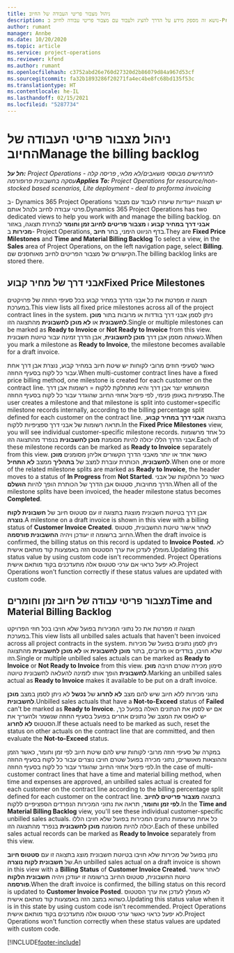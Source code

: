 ```yaml
---
title: ניהול מצבור פריטי העבודה של החיוב
description: נושא זה מספק מידע על הדרך להציג ולעבוד עם מצבור פריטי עבודה לחיוב ב-Project Operations.
author: rumant
manager: Annbe
ms.date: 10/20/2020
ms.topic: article
ms.service: project-operations
ms.reviewer: kfend
ms.author: rumant
ms.openlocfilehash: c3752abd26e760d27320d2b86079d84a967d53cf
ms.sourcegitcommit: fa32b1893286f20271fa4ec4be8fc68bd135f53c
ms.translationtype: HT
ms.contentlocale: he-IL
ms.lasthandoff: 02/15/2021
ms.locfileid: "5287734"
---
```

# <a name="manage-the-billing-backlog"></a><span data-ttu-id="3195a-103">ניהול מצבור פריטי העבודה של החיוב</span><span class="sxs-lookup"><span data-stu-id="3195a-103">Manage the billing backlog</span></span>

<span data-ttu-id="3195a-104">_**חל על:** Project Operations לתרחישים מבוססי משאבים/לא מלאי, פריסה קלה - עסקה בחשבונית פרופורמה_</span><span class="sxs-lookup"><span data-stu-id="3195a-104">_**Applies To:** Project Operations for resource/non-stocked based scenarios, Lite deployment - deal to proforma invoicing_</span></span>

<span data-ttu-id="3195a-105">ב- Dynamics 365 Project Operations יש תצוגות ייעודיות שיעזרו לעבוד עם מצבור פרטי עבודה לחיוב ולנהל אותם.</span><span class="sxs-lookup"><span data-stu-id="3195a-105">Dynamics 365 Project Operations has two dedicated views to help you work with and manage the billing backlog.</span></span> <span data-ttu-id="3195a-106">הם **אבני דרך במחיר קבוע** ו **מצבור פריטים לחיוב זמן וחומר** לבחירת תצוגה, באזור **מכירות** ב- Project Operations, בדף הניווט הימני, בחר **חיוב**.</span><span class="sxs-lookup"><span data-stu-id="3195a-106">They are **Fixed Price Milestones** and **Time and Material Billing Backlog** To select a view, in the **Sales** area of Project Operations, on the left navigation page, select **Billing**.</span></span> <span data-ttu-id="3195a-107">הקישורים של מצבור הפריטים לחיוב מאוחסנים שם.</span><span class="sxs-lookup"><span data-stu-id="3195a-107">The billing backlog links are stored there.</span></span>

## <a name="fixed-price-milestones"></a><span data-ttu-id="3195a-108">אבני דרך של מחיר קבוע</span><span class="sxs-lookup"><span data-stu-id="3195a-108">Fixed Price Milestones</span></span>

<span data-ttu-id="3195a-109">תצוגה זו מפרטת את כל אבני הדרך במחיר קבוע בכל סעיפי החוזה של פרויקטים במערכת.</span><span class="sxs-lookup"><span data-stu-id="3195a-109">This view lists all fixed price milestones across all of the project contract lines in the system.</span></span> <span data-ttu-id="3195a-110">ניתן לסמן אבני דרך בודדות או מרובות בתור **מוכן לחשבונית** או **לא מוכן לחשבונית** מהתצוגה הזו.</span><span class="sxs-lookup"><span data-stu-id="3195a-110">Single or multiple milestones can be marked as **Ready to Invoice** or **Not Ready to Invoice** from this view.</span></span> <span data-ttu-id="3195a-111">כשאתה מסמן אבן דרך **מוכן לחשבונית**, אבן הדרך זמינה עבור טיוטת חשבונית.</span><span class="sxs-lookup"><span data-stu-id="3195a-111">When you mark a milestone as **Ready to Invoice**, the milestone becomes available for a draft invoice.</span></span>

<span data-ttu-id="3195a-112">כאשר לסעיפי חוזים מרובי לקוחות יש שיטת חיוב במחיר קבוע, נוצרת אבן דרך אחת עבור כל לקוח בסעיף החוזה.</span><span class="sxs-lookup"><span data-stu-id="3195a-112">When multi-customer contract lines have a fixed price billing method, one milestone is created for each customer on the contract line.</span></span> <span data-ttu-id="3195a-113">המשתמש יוצר אבן דרך והיא מתחלקת ללקוח = רשומות אבן דרך ספציפיות באופן פנימי, לפי פיצול אחוזי החיוב שהוגדר עבור כל לקוח בסעיף החוזה.</span><span class="sxs-lookup"><span data-stu-id="3195a-113">The user creates a milestone and that milestone is split into customer=specific milestone records internally, according to the billing percentage split defined for each customer on the contract line.</span></span> <span data-ttu-id="3195a-114">בתצוגה **אבני דרך במחיר קבוע**, תראה רשומות של אבני דרך ספציפיות ללקוח.</span><span class="sxs-lookup"><span data-stu-id="3195a-114">In the **Fixed Price Milestones** view, you will see individual customer-specific milestone records.</span></span> <span data-ttu-id="3195a-115">כל אחד מרשומות אבני הדרך הללו יכולה להיות מסומנת **מוכן לחשבונית** בנפרד מהתצוגה הזו.</span><span class="sxs-lookup"><span data-stu-id="3195a-115">Each of these milestone records can be marked as **Ready to Invoice** separately from this view.</span></span> <span data-ttu-id="3195a-116">כאשר אחד או יותר מאבני הדרך הקשורים אליהן מסומנים **מוכן לחשבונית**, הכותרת עוברת למצב של **בתהליך** ממצב **לא התחיל**.</span><span class="sxs-lookup"><span data-stu-id="3195a-116">When one or more of the related milestone splits are marked as **Ready to Invoice**, the header moves to a status of **In Progress** from **Not Started**.</span></span> <span data-ttu-id="3195a-117">כאשר כל החלוקות של אבני הדרך מחויבות, סטטוס אבן הדרך של הכותרת הופך להיות **הושלם**.</span><span class="sxs-lookup"><span data-stu-id="3195a-117">When all of the milestone splits have been invoiced, the header milestone status becomes **Completed**.</span></span>

<span data-ttu-id="3195a-118">אבן דרך בטיוטת חשבונית מוצגת בתצוגה זו עם סטטוס חיוב של **חשבונית לקוח נוצרה**.</span><span class="sxs-lookup"><span data-stu-id="3195a-118">A milestone on a draft invoice is shown in this view with a billing status of **Customer Invoice Created**.</span></span> <span data-ttu-id="3195a-119">לאחר אישור טיוטת החשבונית, סטטוס החיוב ברשומה זו יעודכן ויהיה **החשבונית פורסמה**.</span><span class="sxs-lookup"><span data-stu-id="3195a-119">When the draft invoice is confirmed, the billing status on this record is updated to **Invoice Posted**.</span></span> <span data-ttu-id="3195a-120">לא מומלץ לעדכן את ערך הסטטוס הזה באמצעות קוד מותאם אישית.</span><span class="sxs-lookup"><span data-stu-id="3195a-120">Updating this status value by using custom code isn't recommended.</span></span> <span data-ttu-id="3195a-121">Project Operations לא יפעל כראוי אם ערכי סטטוס אלה מתעדכנים בקוד מותאם אישית.</span><span class="sxs-lookup"><span data-stu-id="3195a-121">Project Operations won't function correctly if these status values are updated with custom code.</span></span>

## <a name="time-and-material-billing-backlog"></a><span data-ttu-id="3195a-122">מצבור פריטי עבודה של חיוב זמן וחומרים</span><span class="sxs-lookup"><span data-stu-id="3195a-122">Time and Material Billing Backlog</span></span>

<span data-ttu-id="3195a-123">תצוגה זו מפרטת את כל נתוני המכירות בפועל שלא חויבו בכל חוזי הפרויקט במערכת.</span><span class="sxs-lookup"><span data-stu-id="3195a-123">This view lists all unbilled sales actuals that haven't been invoiced across all project contracts in the system.</span></span> <span data-ttu-id="3195a-124">ניתן לסמן נתונים בפועל של מכירות שלא חויבו, בודדים או מרובים, בתור **מוכן לחשבונית** או **לא מוכן לחשבונית** מהתצוגה הזו.</span><span class="sxs-lookup"><span data-stu-id="3195a-124">Single or multiple unbilled sales actuals can be marked as **Ready to Invoice** or **Not Ready to Invoice** from this view.</span></span> <span data-ttu-id="3195a-125">סימון מכירה שטרם חויבה **מוכן לחשבונית** הופך אותו לזמינה להעלאה לחשבונית טיוטה.</span><span class="sxs-lookup"><span data-stu-id="3195a-125">Marking an unbilled sales actual as **Ready to Invoice** makes it available to be put on a draft invoice.</span></span>

<span data-ttu-id="3195a-126">נתוני מכירות ללא חיוב שיש להם מצב **לא לחרוג** של **נכשל** לא ניתן לסמן במצב **מוכן לחשבונית**.</span><span class="sxs-lookup"><span data-stu-id="3195a-126">Unbilled sales actuals that have a **Not-to-Exceed** status of **Failed** can't be marked as **Ready to Invoice**.</span></span> <span data-ttu-id="3195a-127">אם יש לסמן את הנתונים האלה בפועל כך, יש לאפס את המצב של נתונים אחרים בפועל בסעיף החוזה שנשמר ולהעריך את הסטטוס **לא לחרוג**.</span><span class="sxs-lookup"><span data-stu-id="3195a-127">If these actuals need to be marked as such, reset the status on other actuals on the contract line that are committed, and then evaluate the **Not-to-Exceed** status.</span></span>

<span data-ttu-id="3195a-128">במקרה של סעיפי חוזה מרובי לקוחות שיש להם שיטת חיוב לפי זמן וחומר, כאשר הזמן וההוצאות מאושרים, נתוני מכירה בפועל שטרם חויבו נוצרים עבור כל לקוח בסעיף החוזה לפי פיצול אחוזי החיוב שהוגדר עבור כל לקוח בסעיף החוזה.</span><span class="sxs-lookup"><span data-stu-id="3195a-128">In the case of multi-customer contract lines that have a time and material billing method, when time and expenses are approved, an unbilled sales actual is created for each customer on the contract line according to the billing percentage split defined for each customer on the contract line.</span></span> <span data-ttu-id="3195a-129">בתצוגה **מצבור פריטים לחיוב לפי זמן וחומר**, תראה את נתוני המכירות הנפרדים הספציפיים ללקוח.</span><span class="sxs-lookup"><span data-stu-id="3195a-129">In the **Time and Material Billing Backlog** view, you'll see these individual customer-specific unbilled sales actuals.</span></span> <span data-ttu-id="3195a-130">כל אחת מרשומות נתונים המכירות בפועל שלא חויבו הללו יכולה להיות מסומנת **מוכן לחשבונית** בנפרד מהתצוגה הזו.</span><span class="sxs-lookup"><span data-stu-id="3195a-130">Each of these unbilled sales actual records can be marked as **Ready to Invoice** separately from this view.</span></span>

<span data-ttu-id="3195a-131">נתון בפועל של מכירות שלא חויבו בטיוטת חשבונית מוצג בתצוגה זו עם **סטטוס חיוב** של **חשבונית לקוח נוצרה**.</span><span class="sxs-lookup"><span data-stu-id="3195a-131">An unbilled sales actual on a draft invoice is shown in this view with a **Billing Status** of **Customer Invoice Created**.</span></span> <span data-ttu-id="3195a-132">לאחר אישור טיוטת החשבונית, סטטוס החיוב ברשומה זו יעודכן ויהיה **חשבונית הלקוח פורסמה**.</span><span class="sxs-lookup"><span data-stu-id="3195a-132">When the draft invoice is confirmed, the billing status on this record is updated to **Customer Invoice Posted**.</span></span> <span data-ttu-id="3195a-133">לא מומלץ לעדכן את ערך הסטטוס כשהוא במצב הזה באמצעות קוד מותאם אישית.</span><span class="sxs-lookup"><span data-stu-id="3195a-133">Updating this status value when it is in this state by using custom code isn't recommended.</span></span> <span data-ttu-id="3195a-134">Project Operations לא יפעל כראוי כאשר ערכי סטטוס אלה מתעדכנים בקוד מותאם אישית.</span><span class="sxs-lookup"><span data-stu-id="3195a-134">Project Operations won't function correctly when these status values are updated with custom code.</span></span>


[!INCLUDE[footer-include](../includes/footer-banner.md)]